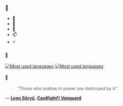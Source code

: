 ### 👋

- 🔭
- 🌱
- 💬
- 📫
- ⚡

#### 🧏

[![Most used languages](https://github-readme-stats-aynah.vercel.app/api/top-langs/?username=aynh&theme=solarized-dark&langs_count=6&layout=compact&hide_title=true)](https://github.com/anuraghazra/github-readme-stats#gh-dark-mode-only)
[![Most used languages](https://github-readme-stats-aynah.vercel.app/api/top-langs/?username=aynh&theme=solarized-light&langs_count=6&layout=compact&hide_title=true)](https://github.com/anuraghazra/github-readme-stats#gh-light-mode-only)

#### 💬

> "Those who wallow in power are destroyed by it."

&mdash; [**Leon Sōryū**](https://myanimelist.net/character.php?q=Leon%20S%C5%8Dry%C5%AB&cat=character), [**Cardfight!! Vanguard**](https://myanimelist.net/search/all?q=Cardfight!!%20Vanguard&cat=all)
